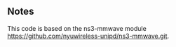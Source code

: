 ## Notes
This code is based on the ns3-mmwave module https://github.com/nyuwireless-unipd/ns3-mmwave.git. 
